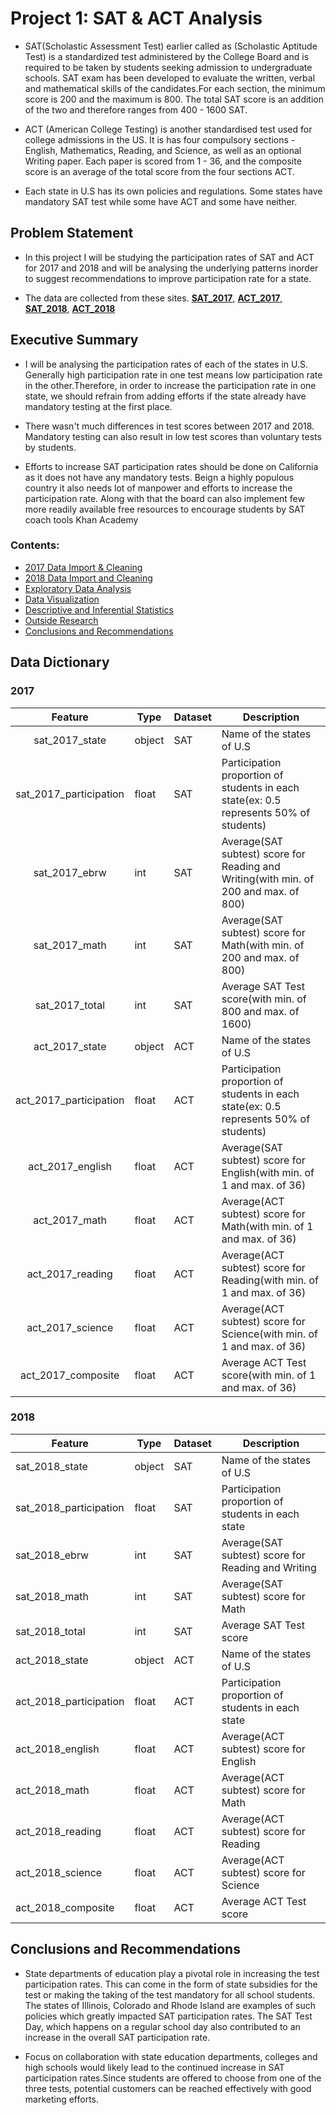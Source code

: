 # Project 1: SAT & ACT Analysis
   - SAT(Scholastic Assessment Test) earlier called as (Scholastic Aptitude Test) is a standardized test administered by the College Board and is required to be taken by students seeking admission to undergraduate schools. SAT exam has been developed to evaluate the written, verbal and mathematical skills of the candidates.For each section, the minimum score is 200 and the maximum is 800. The total SAT score is an addition of the two and therefore ranges from 400 - 1600 SAT.

   - ACT (American College Testing) is another standardised test used for college admissions in the US. It is has four compulsory sections - English, Mathematics, Reading, and Science, as well as an optional Writing paper. Each paper is scored from 1 - 36, and the composite score is an average of the total score from the four sections ACT.

   - Each state in U.S has its own policies and regulations. Some states have mandatory SAT test while some have ACT and some have neither.

## Problem Statement
   - In this project I will be studying the participation rates of SAT and ACT for 2017 and 2018 and will be analysing the underlying patterns inorder to suggest recommendations to improve participation rate for a state.

   - The data are collected from these sites. **[SAT_2017](https://blog.collegevine.com/here-are-the-average-sat-scores-by-state/)**, **[ACT_2017](https://blog.prepscholar.com/act-scores-by-state-averages-highs-and-lows)**, **[SAT_2018](https://reports.collegeboard.org/sat-suite-program-results/state-results)**, **[ACT_2018](http://www.act.org/content/dam/act/unsecured/documents/cccr2018/Average-Scores-by-State.pdf)**

## Executive Summary
   - I will be analysing the participation rates of each of the states in U.S. Generally high participation rate in one test means low participation rate in the other.Therefore, in order to increase the participation rate in one state, we should refrain from adding efforts if the state already have mandatory testing at the first place.

   - There wasn't much differences in test scores between 2017 and 2018. Mandatory testing can also result in low test scores than voluntary tests by students.

  - Efforts to increase SAT participation rates should be done on California as it does not have any mandatory tests. Beign a highly populous country it also needs lot of manpower and efforts to increase the participation rate. Along with that the board can also implement few more readily available free resources to encourage students by SAT coach tools Khan Academy

### Contents:
- [2017 Data Import & Cleaning](#Data-Import-and-Cleaning)
- [2018 Data Import and Cleaning](#2018-Data-Import-and-Cleaning)
- [Exploratory Data Analysis](#Exploratory-Data-Analysis)
- [Data Visualization](#Visualize-the-data)
- [Descriptive and Inferential Statistics](#Descriptive-and-Inferential-Statistics)
- [Outside Research](#Outside-Research)
- [Conclusions and Recommendations](#Conclusions-and-Recommendations)

## Data Dictionary

### 2017

|Feature|Type|Dataset|Description|
|:------:|----|-------|-----------|
|sat_2017_state|object|SAT|Name of the states of U.S|
|sat_2017_participation|float|SAT|Participation proportion of students in each state(ex: 0.5 represents 50% of students)|
|sat_2017_ebrw|int|SAT|Average(SAT subtest) score for Reading and Writing(with min. of 200 and max. of 800)|
|sat_2017_math|int|SAT|Average(SAT subtest) score for Math(with min. of 200 and max. of 800)|
|sat_2017_total|int|SAT|Average SAT Test score(with min. of 800 and max. of 1600)
|act_2017_state|object|ACT|Name of the states of U.S|
|act_2017_participation|float|ACT|Participation proportion of students in each state(ex: 0.5 represents 50% of students)|
|act_2017_english|float|ACT|Average(SAT subtest) score for English(with min. of 1 and max. of 36)|
|act_2017_math|float|ACT|Average(ACT subtest) score for Math(with min. of 1 and max. of 36)|
|act_2017_reading |float|ACT|Average(ACT subtest) score for Reading(with min. of 1 and max. of 36)|
|act_2017_science|float|ACT|Average(ACT subtest) score for Science(with min. of 1 and max. of 36)|
|act_2017_composite|float|ACT|Average ACT Test score(with min. of 1 and max. of 36)|

### 2018

|Feature|Type|Dataset|Description|
|-------|----|-------|-----------|
|sat_2018_state|object|SAT|Name of the states of U.S|
|sat_2018_participation|float|SAT|Participation proportion of students in each state|
|sat_2018_ebrw|int|SAT|Average(SAT subtest) score for Reading and Writing|
|sat_2018_math|int|SAT|Average(SAT subtest) score for Math|
|sat_2018_total|int|SAT|Average SAT Test score|
|act_2018_state|object|ACT|Name of the states of U.S|
|act_2018_participation|float|ACT|Participation proportion of students in each state|
|act_2018_english|float|ACT|Average(ACT subtest) score for English|
|act_2018_math|float|ACT|Average(ACT subtest) score for Math|
|act_2018_reading|float|ACT|Average(ACT subtest) score for Reading|
|act_2018_science|float|ACT|Average(ACT subtest) score for Science|
|act_2018_composite|float|ACT|Average ACT Test score|

## Conclusions and Recommendations

   - State departments of education play a pivotal role in increasing the test participation rates. This can come in the form of state subsidies for the test or making the taking of the test mandatory for all school students. The states of Illinois, Colorado and Rhode Island are examples of such policies which greatly impacted SAT participation rates. The SAT Test Day, which happens on a regular school day also contributed to an increase in the overall SAT participation rate.

   - Focus on collaboration with state education departments, colleges and high schools would likely lead to the continued increase in SAT participation rates.Since students are offered to choose from one of the three tests, potential customers can be reached effectively with good marketing efforts.
   






